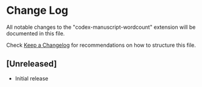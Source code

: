 # Change Log

All notable changes to the "codex-manuscript-wordcount" extension will be documented in this file.

Check [Keep a Changelog](http://keepachangelog.com/) for recommendations on how to structure this file.

## [Unreleased]

- Initial release